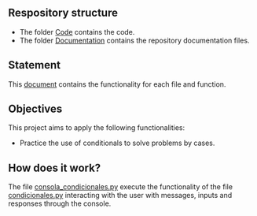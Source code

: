 ## Respository structure

- The folder [Code](/Code/) contains the code.
- The folder [Documentation](/Documentation/) contains the repository documentation files.

## Statement

This [document](/Documentation/statement.pdf) contains the functionality for each file and function.

## Objectives

This project aims to apply the following functionalities:

- Practice the use of conditionals to solve problems by cases.

## How does it work?

The file [consola_condicionales.py](/Code/consola_condicionales.py) execute the functionality of the file [condicionales.py](/Code/condicionales.py) interacting with the user with messages, inputs and responses through the console.